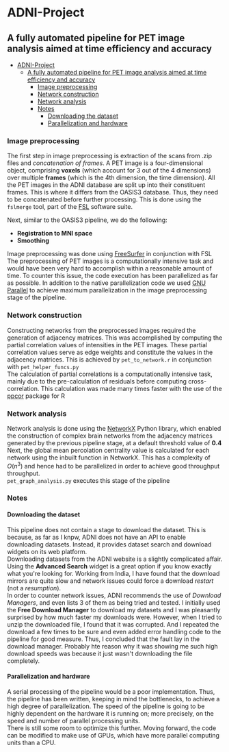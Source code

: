 # ADNI-Project

## A fully automated pipeline for PET image analysis aimed at time efficiency and accuracy

- [ADNI-Project](#adni-project)
  - [A fully automated pipeline for PET image analysis aimed at time efficiency and accuracy](#a-fully-automated-pipeline-for-pet-image-analysis-aimed-at-time-efficiency-and-accuracy)
    - [Image preprocessing](#image-preprocessing)
    - [Network construction](#network-construction)
    - [Network analysis](#network-analysis)
    - [Notes](#notes)
      - [Downloading the dataset](#downloading-the-dataset)
      - [Parallelization and hardware](#parallelization-and-hardware)
  
### Image preprocessing

The first step in image preprocessing is extraction of the scans from .zip files and _concatenation of frames_. A PET image is a four-dimensional object, comprising **voxels** (which account for 3 out of the 4 dimensions) over multiple **frames** (which is the 4th dimension, the time dimension). All the PET images in the ADNI database are split up into their constituent frames. This is where it differs from the OASIS3 database. Thus, they need to be concatenated before further processing. This is done using the `fslmerge` tool, part of the [FSL](https://fsl.fmrib.ox.ac.uk/fsl/fslwiki/) software suite.  
  
Next, similar to the OASIS3 pipeline, we do the following:

- **Registration to MNI space**
- **Smoothing**

Image preprocessing was done using [FreeSurfer](https://surfer.nmr.mgh.harvard.edu/) in conjunction with FSL  
The preprocessing of PET images is a computationally intensive task and would have been very hard to accomplish within a reasonable amount of time. To counter this issue, the code execution has been parallelized as far as possible. In addition to the native parallelization code we used [GNU Parallel](https://www.gnu.org/software/parallel/) to achieve maximum parallelization in the image preprocessing stage of the pipeline.

### Network construction

Constructing networks from the preprocessed images required the generation of adjacency matrices. This was accomplished by computing the partial correlation values of intensities in the PET images. These partial correlation values serve as edge weights and constitute the values in the adjacency matrices. This is achieved by `pet_to_network.r` in conjunction with `pet_helper_funcs.py`  
The calculation of partial correlations is a computationally intensive task, mainly due to the pre-calculation of residuals before computing cross-correlation. This calculation was made many times faster with the use of the [ppcor](https://cran.r-project.org/web/packages/ppcor/ppcor.pdf) package for R

### Network analysis

Network analysis is done using the [NetworkX](https://networkx.github.io/) Python library, which enabled the construction of complex brain networks from the adjacency matrices generated by the previous pipeline stage, at a default threshold value of **0.4**  
Next, the global mean percolation centrality value is calculated for each network using the inbuilt function in NetworkX. This has a complexity of $O(n^{3})$ and hence had to be parallelized in order to achieve good throughput throughput.  
`pet_graph_analysis.py` executes this stage of the pipeline

### Notes

#### Downloading the dataset

This pipeline does not contain a stage to download the dataset. This is because, as far as I knpw, ADNI does not have an API to enable downloading datasets. Instead, it provides dataset search and download widgets on its web platform.  
Downloading datasets from the ADNI website is a slightly complicated affair. Using the **Advanced Search** widget is a great option if you know exactly what you're looking for. Working from India, I have found that the download mirrors are quite slow and network issues could force a download _restart_ (not a _resumption_).  
In order to counter network issues, ADNI recommends the use of _Download Managers_, and even lists 3 of them as being tried and tested. I initially used the **Free Download Manager** to download my datasets and I was pleasantly surprised by how much faster my downloads were. However, when I tried to unzip the downloaded file, I found that it was corrupted. And I repeated the download a few times to be sure and even added error handling code to the pipeline for good measure. Thus, I concluded that the fault lay in the download manager. Probably hte reason why it was showing me such high download speeds was because it just wasn't downloading the file completely.
  
#### Parallelization and hardware

A serial processing of the pipeline would be a poor implementation. Thus, the pipeline has been written, keeping in mind the bottlenecks, to achieve a high degree of parallelization. The speed of the pipeline is going to be highly dependent on the hardware it is running on; more precisely, on the speed and number of parallel processing units.  
There is still some room to optimize this further. Moving forward, the code can be modified to make use of GPUs, which have more parallel computing units than a CPU.
